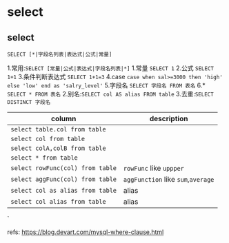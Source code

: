 # select


## select


`SELECT [*|字段名列表|表达式|公式|常量]`


  1.常用:`SELECT [常量|公式|表达式|字段名列表|*]`
    1.常量 `SELECT 1`
    2.公式 `SELECT 1+1`
    3.条件判断表达式 `SELECT 1+1=3`
    4.case `case when sal>=3000 then 'high' else 'low' end as 'salry_level'`
    5.字段名 `SELECT 字段名 FROM 表名`
    6.* `SELECT * FROM 表名`
  2.别名:`SELECT col AS alias FROM table`
  3.去重:`SELECT DISTINCT 字段名`


column|description
--|--
`select table.col from table`|
`select col from table`|
`select colA,colB from table`|
`select * from table`|
`select rowFunc(col) from table`|`rowFunc` like `uppper`
`select aggFunc(col) from table`|`aggFunction` like `sum`,`average`
`select col as alias from table`|alias
`select col alias from table`|alias
`







refs:
https://blog.devart.com/mysql-where-clause.html